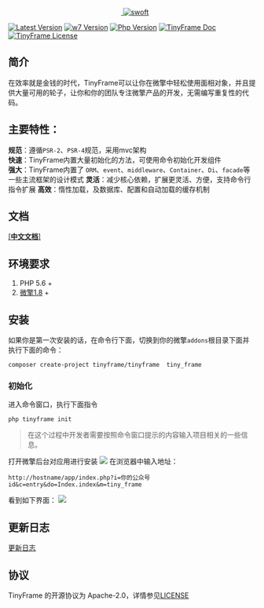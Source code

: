 
<p align="center">
    <a href="https://github.com/swoft-cloud/swoft" target="_blank">
        <img src="http://qiniu.mrye.xin/81c7fb680072e487af7c623cba5ad29.png" alt="swoft" />
    </a>
</p>

[![Latest Version](https://img.shields.io/badge/beta-v1.0.0-green.svg?maxAge=2592000)](https://github.com/mrye5869/tinyframe)
[![w7 Version](https://img.shields.io/badge/%E5%BE%AE%E6%93%8E-%3E%3D1.8-blue)](https://s.w7.cc/index.php?c=wiki&do=view&id=1)
[![Php Version](https://img.shields.io/badge/php-%3E%3D5.6-green)](https://secure.php.net/)
[![TinyFrame Doc](https://img.shields.io/badge/docs-passing-green.svg?maxAge=2592000)](https://www.kancloud.cn/caike_/wq_frame/1483541)
[![TinyFrame License](https://img.shields.io/hexpm/l/plug.svg?maxAge=2592000)](https://github.com/mrye5869/tinyframe/blob/master/LICENSE)


## 简介

在效率就是金钱的时代，TinyFrame可以让你在微擎中轻松使用面相对象，并且提供大量可用的轮子，让你和你的团队专注微擎产品的开发，无需编写重复性的代码。

## 主要特性：
**规范**：遵循`PSR-2`、`PSR-4`规范，采用mvc架构  
**快速**：TinyFrame内置大量初始化的方法，可使用命令初始化开发组件  
**强大**：TinyFrame内置了 `ORM`、`event`、`middleware`、`Container`、`Di`、`facade`等一些主流框架的设计模式
**灵活**：减少核心依赖，扩展更灵活、方便，支持命令行指令扩展
**高效**：惰性加载，及数据库、配置和自动加载的缓存机制


## 文档

[[**中文文档**]](https://www.kancloud.cn/caike_/wq_frame/1483541)


## 环境要求

1. PHP 5.6 +
2. [微擎1.8](https://s.w7.cc/index.php?c=wiki&do=view&id=1&list=27) +


## 安装
如果你是第一次安装的话，在命令行下面，切换到你的微擎`addons`根目录下面并执行下面的命令：

~~~
composer create-project tinyframe/tinyframe  tiny_frame

~~~
### 初始化
进入命令窗口，执行下面指令

~~~
php tinyframe init

~~~
> 在这个过程中开发者需要按照命令窗口提示的内容输入项目相关的一些信息。

打开微擎后台对应用进行安装
![](http://qiniu.mrye.xin/f15451c8350ba1e247caa4b4c07fdda0_1914x701.png)
在浏览器中输入地址：

~~~
http://hostname/app/index.php?i=你的公众号id&c=entry&do=Index.index&m=tiny_frame
~~~
看到如下界面：
![](http://qiniu.mrye.xin/Z4SD1DU%60V4TJWBB8MBS.png)

## 更新日志

[更新日志](changelog.md)

## 协议

TinyFrame 的开源协议为 Apache-2.0，详情参见[LICENSE](LICENSE)
